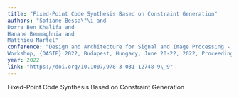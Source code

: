 ```yaml
---
title: "Fixed-Point Code Synthesis Based on Constraint Generation"
authors: "Sofiane Bessa\"\i and
Dorra Ben Khalifa and
Hanane Benmaghnia and
Matthieu Martel"
conference: "Design and Architecture for Signal and Image Processing - 15th International
Workshop, {DASIP} 2022, Budapest, Hungary, June 20-22, 2022, Proceedings"
year: 2022
link: "https://doi.org/10.1007/978-3-031-12748-9\_9"
---
```


Fixed-Point Code Synthesis Based on Constraint Generation
